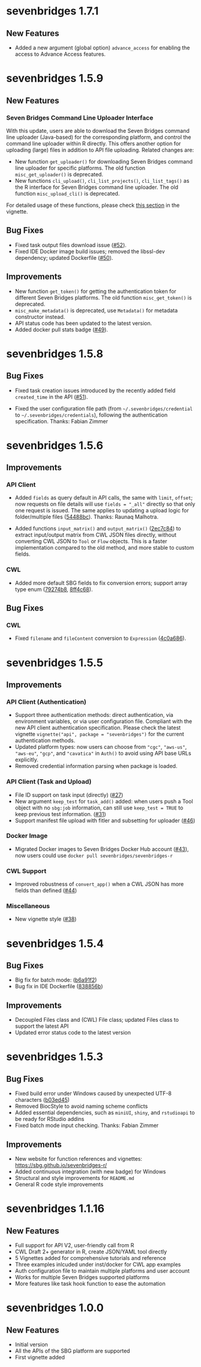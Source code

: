 # sevenbridges 1.7.1

## New Features

- Added a new argument (global option) `advance_access` for enabling the access to Advance Access features.

# sevenbridges 1.5.9

## New Features

### Seven Bridges Command Line Uploader Interface

With this update, users are able to download the Seven Bridges command line uploader (Java-based) for the corresponding platform, and control the command line uploader within R directly. This offers another option for uploading (large) files in addition to API file uploading. Related changes are:

- New function `get_uploader()` for downloading Seven Bridges command line uploader for specific platforms. The old function `misc_get_uploader()` is deprecated.
- New functions `cli_upload()`, `cli_list_projects()`, `cli_list_tags()` as the R interface for Seven Bridges command line uploader. The old function `misc_upload_cli()` is deprecated.

For detailed usage of these functions, please check [this section](https://sbg.github.io/sevenbridges-r/articles/api.html#upload-files-via-command-line-uploader) in the vignette.

## Bug Fixes

- Fixed task output files download issue ([#52](https://github.com/sbg/sevenbridges-r/issues/52)).
- Fixed IDE Docker image build issues; removed the libssl-dev dependency; updated Dockerfile ([#50](https://github.com/sbg/sevenbridges-r/issues/50)).

## Improvements

- New function `get_token()` for getting the authentication token for different Seven Bridges platforms. The old function `misc_get_token()` is deprecated.
- `misc_make_metadata()` is deprecated, use `Metadata()` for metadata constructor instead.
- API status code has been updated to the latest version.
- Added docker pull stats badge ([#49](https://github.com/sbg/sevenbridges-r/issues/49)).

# sevenbridges 1.5.8

## Bug Fixes

- Fixed task creation issues introduced by the recently added field `created_time` in the API ([#51](https://github.com/sbg/sevenbridges-r/issues/51)).

- Fixed the user configuration file path (from `~/.sevenbridges/credential` to `~/.sevenbridges/credentials`), following the authentication specification. Thanks: Fabian Zimmer

# sevenbridges 1.5.6

## Improvements

### API Client

- Added `fields` as query default in API calls, the same with `limit`, `offset`; now requests on file details will use `fields = "_all"` directly so that only one request is issued. The same applies to updating a upload logic for folder/multiple files ([54488bc](https://github.com/sbg/sevenbridges-r/commit/54488bcaa77e999b198999e81af8c6c471908d9f)). Thanks: Raunaq Malhotra.

- Added functions `input_matrix()` and `output_matrix()` ([2ec7c84](https://github.com/sbg/sevenbridges-r/commit/2ec7c84ede491e50639502ca0d34bae04c5cde8f)) to extract input/output matrix from CWL JSON files directly, without converting CWL JSON to `Tool` or `Flow` objects. This is a faster implementation compared to the old method, and more stable to custom fields.

### CWL

- Added more default SBG fields to fix conversion errors; support array type enum ([79274b8](https://github.com/sbg/sevenbridges-r/commit/79274b8d75f838934d736c30f11da417416030c5), [8ff4c68](https://github.com/sbg/sevenbridges-r/commit/8ff4c6832e7aff63fbdeb0904d0d7f937334eb0c)).

## Bug Fixes

### CWL

- Fixed `filename` and `fileContent` conversion to `Expression` ([4c0a686](https://github.com/sbg/sevenbridges-r/commit/4c0a6867b597d0c6e882ed63216c7c3882257404)).

# sevenbridges 1.5.5

## Improvements

### API Client (Authentication)

- Support three authentication methods: direct authentication, via environment variables, or via user configuration file. Compliant with the new API client authentication specification. Please check the latest vignette `vignette("api", package = "sevenbridges")` for the current authentication methods.
- Updated platform types: now users can choose from `"cgc"`, `"aws-us"`, `"aws-eu"`, `"gcp"`, and `"cavatica"` in `Auth()` to avoid using API base URLs explicitly.
- Removed credential information parsing when package is loaded.

### API Client (Task and Upload)

- File ID support on task input (directly) ([#27](https://github.com/sbg/sevenbridges-r/issues/27))
- New argument `keep_test` for `task_add()` added: when users push a Tool object with no `sbg:job` information, can still use `keep_test = TRUE` to keep previous test information. ([#31](https://github.com/sbg/sevenbridges-r/issues/31))
- Support manifest file upload with fitler and subsetting for uploader ([#46](https://github.com/sbg/sevenbridges-r/issues/46))

### Docker Image

- Migrated Docker images to Seven Bridges Docker Hub account ([#43](https://github.com/sbg/sevenbridges-r/issues/43)), now users could use `docker pull sevenbridges/sevenbridges-r`

### CWL Support

- Improved robustness of `convert_app()` when a CWL JSON has more fields than defined ([#44](https://github.com/sbg/sevenbridges-r/issues/44))

### Miscellaneous

- New vignette style ([#38](https://github.com/sbg/sevenbridges-r/issues/38))

# sevenbridges 1.5.4

## Bug Fixes

- Big fix for batch mode: ([b6a91f2](https://github.com/sbg/sevenbridges-r/commit/b6a91f2fbbb59cbe6dc40b63f6b7057064e25c19))
- Bug fix in IDE Dockerfile ([838856b](https://github.com/sbg/sevenbridges-r/commit/838856bd1dfb4ea8bc143f246a152deda3c76d92))

## Improvements

- Decoupled Files class and (CWL) File class; updated Files class to support the latest API
- Updated error status code to the latest version

# sevenbridges 1.5.3

## Bug Fixes

- Fixed build error under Windows caused by unexpected UTF-8 characters ([b03ed45](https://github.com/sbg/sevenbridges-r/commit/b03ed45d5c9495196df311b58a2e275b3f2ea44a))
- Removed BiocStyle to avoid naming scheme conflicts
- Added essential dependencies, such as `miniUI`, `shiny`, and `rstudioapi` to be ready for RStudio addins
- Fixed batch mode input checking. Thanks: Fabian Zimmer

## Improvements

- New website for function references and vignettes: https://sbg.github.io/sevenbridges-r/
- Added continuous integration (with new badge) for Windows
- Structural and style improvements for `README.md`
- General R code style improvements

# sevenbridges 1.1.16

## New Features

- Full support for API V2, user-friendly call from R
- CWL Draft 2+ generator in R, create JSON/YAML tool directly
- 5 Vignettes added for comprehensive tutorials and reference
- Three examples inlcuded under inst/docker for CWL app examples
- Auth configuration file to maintain multiple platforms and user account
- Works for multiple Seven Bridges supported platforms
- More features like task hook function to ease the automation

# sevenbridges 1.0.0

## New Features

- Initial version
- All the APIs of the SBG platform are supported
- First vignette added
